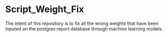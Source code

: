 # Script_Weight_Fix
The intent of this repository is to fix all the wrong weights that have been inputed on the postgres report database through machine learning models.
